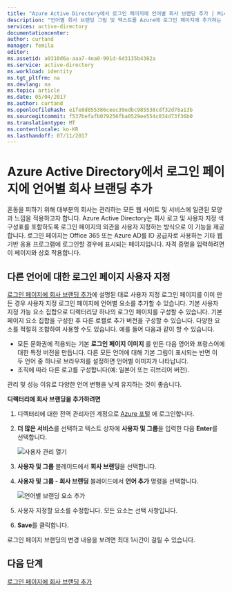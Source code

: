 ```yaml
---
title: "Azure Active Directory에서 로그인 페이지에 언어별 회사 브랜딩 추가 | Microsoft Docs"
description: "언어별 회사 브랜딩 그림 및 텍스트를 Azure에 로그인 페이지에 추가하는 방법에 대해 알아봅니다."
services: active-directory
documentationcenter: 
author: curtand
manager: femila
editor: 
ms.assetid: a0310d6a-aaa7-4ea0-991d-6d3135b4382a
ms.service: active-directory
ms.workload: identity
ms.tgt_pltfrm: na
ms.devlang: na
ms.topic: article
ms.date: 05/04/2017
ms.author: curtand
ms.openlocfilehash: e1fe8d855386ceec39edbc985538cdf32d78a13b
ms.sourcegitcommit: f537befafb079256fba0529ee554c034d73f36b0
ms.translationtype: MT
ms.contentlocale: ko-KR
ms.lasthandoff: 07/11/2017
---
```

# <a name="add-language-specific-company-branding-to-your-sign-in-page-in-the-azure-active-directory"></a>Azure Active Directory에서 로그인 페이지에 언어별 회사 브랜딩 추가
혼동을 피하기 위해 대부분의 회사는 관리하는 모든 웹 사이트 및 서비스에 일관된 모양과 느낌을 적용하고자 합니다. Azure Active Directory는 회사 로고 및 사용자 지정 색 구성표를 포함하도록 로그인 페이지의 외관을 사용자 지정하는 방식으로 이 기능을 제공합니다. 로그인 페이지는 Office 365 또는 Azure AD를 ID 공급자로 사용하는 기타 웹 기반 응용 프로그램에 로그인할 경우에 표시되는 페이지입니다. 자격 증명을 입력하려면 이 페이지와 상호 작용합니다.

## <a name="customizing-the-sign-in-page-for-another-language"></a>다른 언어에 대한 로그인 페이지 사용자 지정
[로그인 페이지에 회사 브랜딩 추가](active-directory-branding-custom-signon-azure-portal.md)에 설명된 대로 사용자 지정 로그인 페이지를 이미 만든 경우 사용자 지정 로그인 페이지에 언어별 요소를 추가할 수 있습니다. 기본 사용자 지정 가능 요소 집합으로 디렉터리당 하나의 로그인 페이지를 구성할 수 있습니다. 기본 페이지 요소 집합을 구성한 후 다른 로캘로 추가 버전을 구성할 수 있습니다. 다양한 요소를 적절히 조합하여 사용할 수도 있습니다. 예를 들어 다음과 같이 할 수 있습니다.

* 모든 문화권에 적용되는 기본 **로그인 페이지 이미지** 를 만든 다음 영어와 프랑스어에 대한 특정 버전을 만듭니다. 다른 모든 언어에 대해 기본 그림이 표시되는 반면 이 두 언어 중 하나로 브라우저를 설정하면 언어별 이미지가 나타납니다.
* 조직에 따라 다른 로고를 구성합니다(예: 일본어 또는 히브리어 버전).

관리 및 성능 이유로 다양한 언어 변형을 낮게 유지하는 것이 좋습니다.

**디렉터리에 회사 브랜딩을 추가하려면**

1. 디렉터리에 대한 전역 관리자인 계정으로 [Azure 포털](https://portal.azure.com) 에 로그인합니다.
2. **더 많은 서비스**를 선택하고 텍스트 상자에 **사용자 및 그룹**을 입력한 다음 **Enter**를 선택합니다.

   ![사용자 관리 열기](./media/active-directory-branding-localize-azure-portal/user-management.png)
3. **사용자 및 그룹** 블레이드에서 **회사 브랜딩**을 선택합니다.
4. **사용자 및 그룹 - 회사 브랜딩** 블레이드에서 **언어 추가** 명령을 선택합니다.

    ![언어별 브랜딩 요소 추가](./media/active-directory-branding-localize-azure-portal/add-language.png)
5. 사용자 지정할 요소를 수정합니다. 모든 요소는 선택 사항입니다.
6. **Save**를 클릭합니다.

로그인 페이지 브랜딩의 변경 내용을 보려면 최대 1시간이 걸릴 수 있습니다.

## <a name="next-steps"></a>다음 단계
[로그인 페이지에 회사 브랜딩 추가](active-directory-branding-custom-signon-azure-portal.md)
